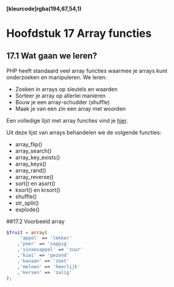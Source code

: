 #### [kleurcode]rgba(194,67,54,1)

#  Hoofdstuk 17 Array functies

## 17.1 Wat gaan we leren?
PHP heeft standaard veel array functies waarmee je arrays kunt onderzoeken en manipuleren.
We leren:

- Zoeken in arrays op sleutels en waarden
- Sorteer je array op allerlei manieren
- Bouw je een array-schudder (shuffle)
- Maak je van een zin een array met woorden

Een volledige lijst met array functies vind je [hier](http://php.net/manual/en/ref.array.php).

Uit deze lijst van arrays behandelen we de volgende functies:

- array_flip()
- array_search()
- array_key_exists()
- array_keys()
- array_rand()
- array_reverse()
- sort() en asort()
- ksort() en krsort()
- shuffle()
- str_split()
- explode()

##17.2 Voorbeeld array
~~~php
$fruit = array(
     'appel' => 'lekker'
    ,'peer' => 'sappig'
    ,'sinaasappel' => 'zuur'
    ,'kiwi' => 'gezond'
    ,'banaan' => 'zoet'
    ,'meloen' => 'heerlijk'
    ,'kersen' => 'zalig'
);
~~~
